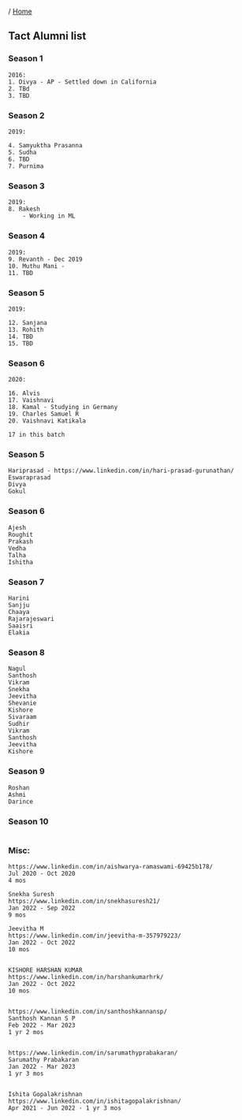 / [Home](index.md)

## Tact Alumni list


### Season 1
```
2016:
1. Divya - AP - Settled down in California
2. TBd
3. TBD
```


### Season 2
```
2019:

4. Samyuktha Prasanna
5. Sudha
6. TBD
7. Purnima
```

### Season 3
```
2019:
8. Rakesh
    - Working in ML
```

### Season 4
```
2019:
9. Revanth - Dec 2019
10. Muthu Mani -
11. TBD
```

### Season 5
```
2019:

12. Sanjana
13. Rohith
14. TBD
15. TBD
```


### Season 6
```
2020:

16. Alvis
17. Vaishnavi
18. Kamal - Studying in Germany
19. Charles Samuel R
20. Vaishnavi Katikala

17 in this batch
```

### Season 5
```
Hariprasad - https://www.linkedin.com/in/hari-prasad-gurunathan/
Eswaraprasad
Divya
Gokul
```

### Season 6
```
Ajesh
Roughit
Prakash
Vedha
Talha
Ishitha
```


### Season 7
```
Harini
Sanjju
Chaaya
Rajarajeswari
Saaisri
Elakia
```


### Season 8
```
Nagul
Santhosh
Vikram
Snekha
Jeevitha
Shevanie
Kishore
Sivaraam
Sudhir
Vikram
Santhosh
Jeevitha
Kishore
```

### Season 9
```
Roshan
Ashmi
Darince
```


### Season 10
```
```


### Misc:
```
https://www.linkedin.com/in/aishwarya-ramaswami-69425b178/
Jul 2020 - Oct 2020
4 mos

Snekha Suresh
https://www.linkedin.com/in/snekhasuresh21/
Jan 2022 - Sep 2022
9 mos

Jeevitha M
https://www.linkedin.com/in/jeevitha-m-357979223/
Jan 2022 - Oct 2022
10 mos


KISHORE HARSHAN KUMAR
https://www.linkedin.com/in/harshankumarhrk/
Jan 2022 - Oct 2022
10 mos


https://www.linkedin.com/in/santhoshkannansp/
Santhosh Kannan S P
Feb 2022 - Mar 2023
1 yr 2 mos


https://www.linkedin.com/in/sarumathyprabakaran/
Sarumathy Prabakaran
Jan 2022 - Mar 2023
1 yr 3 mos


Ishita Gopalakrishnan
https://www.linkedin.com/in/ishitagopalakrishnan/
Apr 2021 - Jun 2022 · 1 yr 3 mos
```